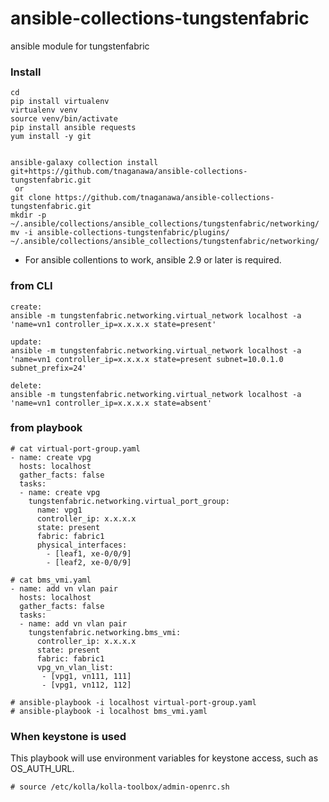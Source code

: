 # ansible-collections-tungstenfabric
ansible module for tungstenfabric


### Install
```
cd
pip install virtualenv
virtualenv venv
source venv/bin/activate
pip install ansible requests
yum install -y git


ansible-galaxy collection install git+https://github.com/tnaganawa/ansible-collections-tungstenfabric.git
 or
git clone https://github.com/tnaganawa/ansible-collections-tungstenfabric.git
mkdir -p ~/.ansible/collections/ansible_collections/tungstenfabric/networking/
mv -i ansible-collections-tungstenfabric/plugins/ ~/.ansible/collections/ansible_collections/tungstenfabric/networking/
```

 - For ansible collentions to work, ansible 2.9 or later is required.

### from CLI
```
create:
ansible -m tungstenfabric.networking.virtual_network localhost -a 'name=vn1 controller_ip=x.x.x.x state=present'

update:
ansible -m tungstenfabric.networking.virtual_network localhost -a 'name=vn1 controller_ip=x.x.x.x state=present subnet=10.0.1.0 subnet_prefix=24'

delete:
ansible -m tungstenfabric.networking.virtual_network localhost -a 'name=vn1 controller_ip=x.x.x.x state=absent'
```

### from playbook

```
# cat virtual-port-group.yaml
- name: create vpg
  hosts: localhost
  gather_facts: false
  tasks:
  - name: create vpg
    tungstenfabric.networking.virtual_port_group:
      name: vpg1
      controller_ip: x.x.x.x
      state: present
      fabric: fabric1
      physical_interfaces:
        - [leaf1, xe-0/0/9]
        - [leaf2, xe-0/0/9]

# cat bms_vmi.yaml
- name: add vn vlan pair
  hosts: localhost
  gather_facts: false
  tasks:
  - name: add vn vlan pair
    tungstenfabric.networking.bms_vmi:
      controller_ip: x.x.x.x
      state: present
      fabric: fabric1
      vpg_vn_vlan_list:
       - [vpg1, vn111, 111]
       - [vpg1, vn112, 112]

# ansible-playbook -i localhost virtual-port-group.yaml
# ansible-playbook -i localhost bms_vmi.yaml
```


### When keystone is used

This playbook will use environment variables for keystone access, such as OS_AUTH_URL.

```
# source /etc/kolla/kolla-toolbox/admin-openrc.sh
```

